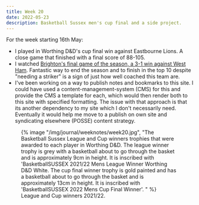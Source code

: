 ```yaml
---
title: Week 20
date: 2022-05-23
description: Basketball Sussex men's cup final and a side project.
---
```


For the week starting 16th May:

- I played in Worthing D&D's cup final win against Eastbourne Lions. A close game that finished with a final score of 88-105.
- I watched [Brighton's final game of the season, a 3-1 win against West Ham](https://www.brightonandhovealbion.com/news/2629952/albion-secure-ninth-spot-with-final-day-win-over-west-ham). Fantastic way to end the season and to finish in the top 10 despite "needing a striker" is a sign of just how well coached this team are.
- I've been working on a way to publish notes and bookmarks to this site. I could have used a content-management-system (CMS) for this and provide the CMS a template for each, which would then render both to this site with specified formatting. The issue with that approach is that its another dependency to my site which I don't necessarily need. Eventually it would help me move to a publish on own site and syndicating elsewhere (POSSE) content strategy.

<figure>
    {% image "/img/journal/weeknotes/week20.jpg", "The Basketball Sussex League and Cup winners trophies that were awarded to each player in Worthing D&amp;D. The league winner trophy is grey with a basketball about to go through the basket and is approximately 9cm in height. It is inscribed with 'BasketballSUSSEX 2021/22 Mens League Winner Worthing D&amp;D White. The cup final winner trophy is gold painted and has a basketball about to go through the basket and is approximately 13cm in height. It is inscribed with 'BasketballSUSSEX 2022 Mens Cup Final Winner'. " %}
    <figcaption>League and Cup winners 2021/22.</figcaption>
  </figure>
